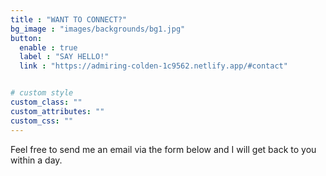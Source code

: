 ```yaml
---
title : "WANT TO CONNECT?"
bg_image : "images/backgrounds/bg1.jpg"
button:
  enable : true
  label : "SAY HELLO!"
  link : "https://admiring-colden-1c9562.netlify.app/#contact"


# custom style
custom_class: "" 
custom_attributes: "" 
custom_css: ""
---
```


Feel free to send me an email via the form below and I will get back to you within a day. 

